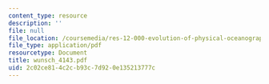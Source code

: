 ```yaml
---
content_type: resource
description: ''
file: null
file_location: /coursemedia/res-12-000-evolution-of-physical-oceanography-spring-2007/2c02ce814c2cb93c7d920e135213777c_wunsch_4143.pdf
file_type: application/pdf
resourcetype: Document
title: wunsch_4143.pdf
uid: 2c02ce81-4c2c-b93c-7d92-0e135213777c
---
```

